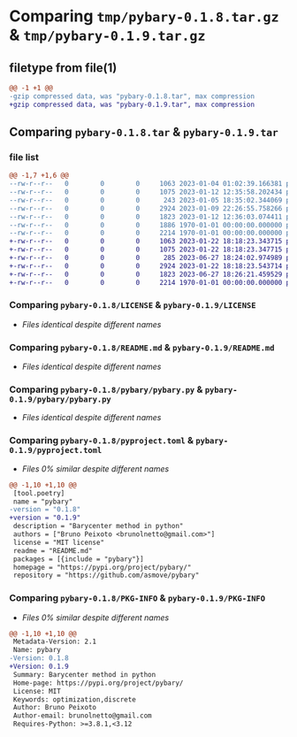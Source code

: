 # Comparing `tmp/pybary-0.1.8.tar.gz` & `tmp/pybary-0.1.9.tar.gz`

## filetype from file(1)

```diff
@@ -1 +1 @@
-gzip compressed data, was "pybary-0.1.8.tar", max compression
+gzip compressed data, was "pybary-0.1.9.tar", max compression
```

## Comparing `pybary-0.1.8.tar` & `pybary-0.1.9.tar`

### file list

```diff
@@ -1,7 +1,6 @@
--rw-r--r--   0        0        0     1063 2023-01-04 01:02:39.166381 pybary-0.1.8/LICENSE
--rw-r--r--   0        0        0     1075 2023-01-12 12:35:58.202434 pybary-0.1.8/README.md
--rw-r--r--   0        0        0      243 2023-01-05 18:35:02.344069 pybary-0.1.8/pybary/__init__.py
--rw-r--r--   0        0        0     2924 2023-01-09 22:26:55.758266 pybary-0.1.8/pybary/pybary.py
--rw-r--r--   0        0        0     1823 2023-01-12 12:36:03.074411 pybary-0.1.8/pyproject.toml
--rw-r--r--   0        0        0     1886 1970-01-01 00:00:00.000000 pybary-0.1.8/setup.py
--rw-r--r--   0        0        0     2214 1970-01-01 00:00:00.000000 pybary-0.1.8/PKG-INFO
+-rw-r--r--   0        0        0     1063 2023-01-22 18:18:23.343715 pybary-0.1.9/LICENSE
+-rw-r--r--   0        0        0     1075 2023-01-22 18:18:23.347715 pybary-0.1.9/README.md
+-rw-r--r--   0        0        0      285 2023-06-27 18:24:02.974989 pybary-0.1.9/pybary/__init__.py
+-rw-r--r--   0        0        0     2924 2023-01-22 18:18:23.543714 pybary-0.1.9/pybary/pybary.py
+-rw-r--r--   0        0        0     1823 2023-06-27 18:26:21.459529 pybary-0.1.9/pyproject.toml
+-rw-r--r--   0        0        0     2214 1970-01-01 00:00:00.000000 pybary-0.1.9/PKG-INFO
```

### Comparing `pybary-0.1.8/LICENSE` & `pybary-0.1.9/LICENSE`

 * *Files identical despite different names*

### Comparing `pybary-0.1.8/README.md` & `pybary-0.1.9/README.md`

 * *Files identical despite different names*

### Comparing `pybary-0.1.8/pybary/pybary.py` & `pybary-0.1.9/pybary/pybary.py`

 * *Files identical despite different names*

### Comparing `pybary-0.1.8/pyproject.toml` & `pybary-0.1.9/pyproject.toml`

 * *Files 0% similar despite different names*

```diff
@@ -1,10 +1,10 @@
 [tool.poetry]
 name = "pybary"
-version = "0.1.8"
+version = "0.1.9"
 description = "Barycenter method in python"
 authors = ["Bruno Peixoto <brunolnetto@gmail.com>"]
 license = "MIT license"
 readme = "README.md"
 packages = [{include = "pybary"}]
 homepage = "https://pypi.org/project/pybary/"
 repository = "https://github.com/asmove/pybary"
```

### Comparing `pybary-0.1.8/PKG-INFO` & `pybary-0.1.9/PKG-INFO`

 * *Files 0% similar despite different names*

```diff
@@ -1,10 +1,10 @@
 Metadata-Version: 2.1
 Name: pybary
-Version: 0.1.8
+Version: 0.1.9
 Summary: Barycenter method in python
 Home-page: https://pypi.org/project/pybary/
 License: MIT
 Keywords: optimization,discrete
 Author: Bruno Peixoto
 Author-email: brunolnetto@gmail.com
 Requires-Python: >=3.8.1,<3.12
```

